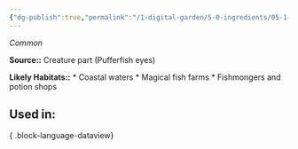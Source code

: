 ```yaml
---
{"dg-publish":true,"permalink":"/1-digital-garden/5-0-ingredients/05-1-creatures/flask-of-pufferfish-eyes/","tags":["ingredient","common"]}
---
```


*Common*

**Source::** Creature part (Pufferfish eyes)

**Likely Habitats::** * Coastal waters * Magical fish farms * Fishmongers and potion shops

## Used in:


{ .block-language-dataview}

